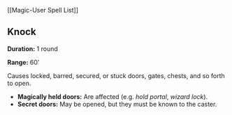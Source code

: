 [[Magic-User Spell List]]

## Knock

**Duration:** 1 round

**Range:** 60’

Causes locked, barred, secured, or stuck doors, gates, chests, and so forth to open.

- **Magically held doors:** Are affected (e.g. *hold portal*, *wizard lock*).
- **Secret doors:** May be opened, but they must be known to the caster.